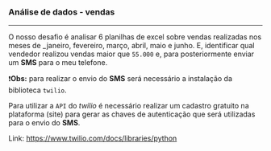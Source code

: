 ### Análise de dados - vendas
---

O nosso desafio é analisar 6 planilhas de excel sobre vendas realizadas nos meses de _janeiro, fevereiro, março, abril, maio e junho. E, identificar qual vendedor realizou vendas maior que `55.000` e, para posteriormente enviar um **SMS** para o meu telefone.

❗**Obs:** para realizar o envio do **SMS** será necessário a instalação da biblioteca `twilio`.


Para utilizar a `API` do _twilio_ é necessário realizar um cadastro gratuito na plataforma (site) para gerar as chaves de autenticação que será utilizadas para o envio do **SMS**.

Link: https://www.twilio.com/docs/libraries/python

